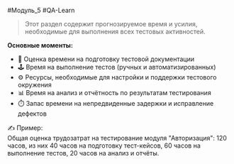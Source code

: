#Модуль_5 #QA-Learn
>Этот раздел содержит прогнозируемое время и усилия, необходимые для выполнения всех тестовых активностей.

**Основные моменты:**

- 📝 Оценка времени на подготовку тестовой документации
- 🕹️ Время на выполнение тестов (ручных и автоматизированных)
- ⚙️ Ресурсы, необходимые для настройки и поддержки тестового окружения
- 📊 Время на анализ и отчётность по результатам тестирования
- ⏱️ Запас времени на непредвиденные задержки и исправление дефектов

✍️ Пример:  
Общая оценка трудозатрат на тестирование модуля "Авторизация": 120 часов, из них 40 часов на подготовку тест-кейсов, 60 часов на выполнение тестов, 20 часов на анализ и отчёты.